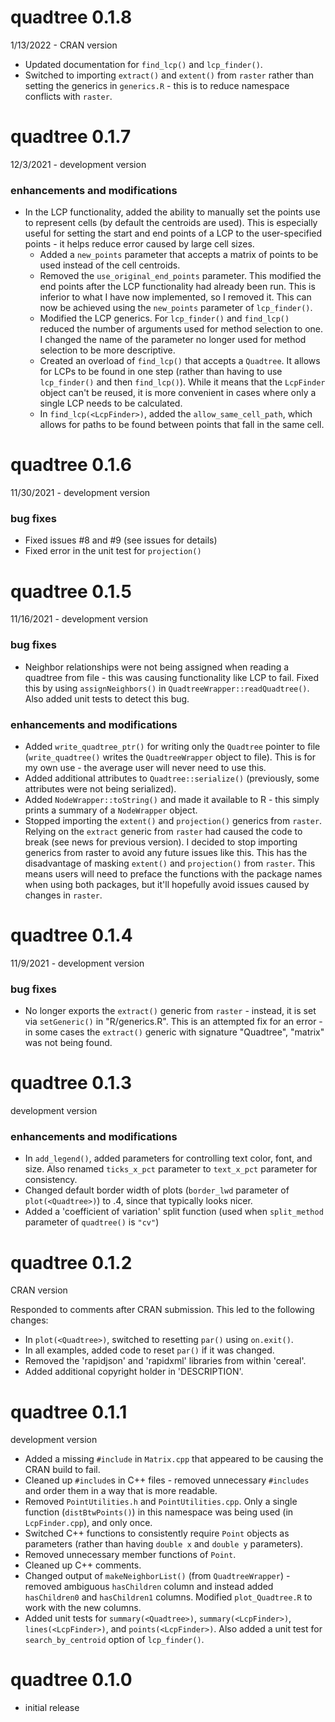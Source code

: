 # quadtree 0.1.8

1/13/2022 - CRAN version

* Updated documentation for `find_lcp()` and `lcp_finder()`.
* Switched to importing `extract()` and `extent()` from `raster` rather than setting the generics in `generics.R` - this is to reduce namespace conflicts with `raster`.

# quadtree 0.1.7 

12/3/2021 - development version

### enhancements and modifications

* In the LCP functionality, added the ability to manually set the points use to represent cells (by default the centroids are used). This is especially useful for setting the start and end points of a LCP to the user-specified points - it helps reduce error caused by large cell sizes. 
  * Added a `new_points` parameter that accepts a matrix of points to be used instead of the cell centroids.
  * Removed the `use_original_end_points` parameter. This modified the end points after the LCP functionality had already been run. This is inferior to what I have now implemented, so I removed it. This can now be achieved using the `new_points` parameter of `lcp_finder()`.
  * Modified the LCP generics. For `lcp_finder()` and `find_lcp()` reduced the number of arguments used for method selection to one. I changed the name of the parameter no longer used for method selection to be more descriptive.
  * Created an overload of `find_lcp()` that accepts a `Quadtree`. It allows for LCPs to be found in one step (rather than having to use `lcp_finder()` and then `find_lcp()`). While it means that the `LcpFinder` object can't be reused, it is more convenient in cases where only a single LCP needs to be calculated.
  * In `find_lcp(<LcpFinder>)`, added the `allow_same_cell_path`, which allows for paths to be found between points that fall in the same cell.

# quadtree 0.1.6
 
11/30/2021 - development version
 
### bug fixes

* Fixed issues #8 and #9 (see issues for details)
* Fixed error in the unit test for `projection()`

# quadtree 0.1.5

11/16/2021 - development version
 
### bug fixes 

* Neighbor relationships were not being assigned when reading a quadtree from file - this was causing functionality like LCP to fail. Fixed this by using `assignNeighbors()` in `QuadtreeWrapper::readQuadtree()`. Also added unit tests to detect this bug.

### enhancements and modifications

* Added `write_quadtree_ptr()` for writing only the `Quadtree` pointer to file (`write_quadtree()` writes the `QuadtreeWrapper` object to file). This is for my own use - the average user will never need to use this.
* Added additional attributes to `Quadtree::serialize()` (previously, some attributes were not being serialized).
* Added `NodeWrapper::toString()` and made it available to R - this simply prints a summary of a `NodeWrapper` object.
* Stopped importing the `extent()` and `projection()` generics from `raster`. Relying on the `extract` generic from `raster` had caused the code to break (see news for previous version). I decided to stop importing generics from raster to avoid any future issues like this. This has the disadvantage of masking `extent()` and `projection()` from `raster`. This means users will need to preface the functions with the package names when using both packages, but it'll hopefully avoid issues caused by changes in `raster`.

# quadtree 0.1.4

11/9/2021 - development version

### bug fixes

* No longer exports the `extract()` generic from `raster` - instead, it is set via `setGeneric()` in "R/generics.R". This is an attempted fix for an error - in some cases the `extract()` generic with signature "Quadtree", "matrix" was not being found.

# quadtree 0.1.3

development version
 
### enhancements and modifications

* In `add_legend()`, added parameters for controlling text color, font, and size. Also renamed `ticks_x_pct` parameter to `text_x_pct` parameter for consistency.
* Changed default border width of plots (`border_lwd` parameter of `plot(<Quadtree>)`) to .4, since that typically looks nicer.
* Added a 'coefficient of variation' split function (used when `split_method` parameter of `quadtree()` is `"cv"`)

# quadtree 0.1.2

CRAN version
 
Responded to comments after CRAN submission. This led to the following changes:

* In `plot(<Quadtree>)`, switched to resetting `par()` using `on.exit()`.
* In all examples, added code to reset `par()` if it was changed.
* Removed the 'rapidjson' and 'rapidxml' libraries from within 'cereal'.
* Added additional copyright holder in 'DESCRIPTION'.

# quadtree 0.1.1

development version
 
* Added a missing `#include` in `Matrix.cpp` that appeared to be causing the CRAN build to fail.
* Cleaned up `#include`s in C++ files - removed unnecessary `#includes` and order them in a way that is more readable.
* Removed `PointUtilities.h` and `PointUtilities.cpp`. Only a single function (`distBtwPoints()`) in this namespace was being used (in `LcpFinder.cpp`), and only once.
* Switched C++ functions to consistently require `Point` objects as parameters (rather than having `double x` and `double y` parameters). 
* Removed unnecessary member functions of `Point`.
* Cleaned up C++ comments.
* Changed output of `makeNeighborList()` (from `QuadtreeWrapper`) - removed ambiguous `hasChildren` column and instead added `hasChildren0` and `hasChildren1` columns. Modified `plot_Quadtree.R` to work with the new columns.
* Added unit tests for `summary(<Quadtree>)`, `summary(<LcpFinder>)`, `lines(<LcpFinder>)`, and `points(<LcpFinder>)`. Also added a unit test for `search_by_centroid` option of `lcp_finder()`.

# quadtree 0.1.0

* initial release
